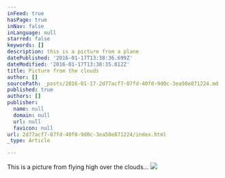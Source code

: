 ```yaml
---
inFeed: true
hasPage: true
inNav: false
inLanguage: null
starred: false
keywords: []
description: this is a picture from a plane
datePublished: '2016-01-17T13:38:36.699Z'
dateModified: '2016-01-17T13:38:35.812Z'
title: Picture from the clouds
author: []
sourcePath: _posts/2016-01-17-2d77acf7-07fd-40f0-9d0c-3ea50e871224.md
published: true
authors: []
publisher:
  name: null
  domain: null
  url: null
  favicon: null
url: 2d77acf7-07fd-40f0-9d0c-3ea50e871224/index.html
_type: Article

---
```

This is a picture from flying high over the clouds...
![](https://the-grid-user-content.s3-us-west-2.amazonaws.com/da6e421c-445f-4c7f-a6c6-f62e362e75e7.jpg)